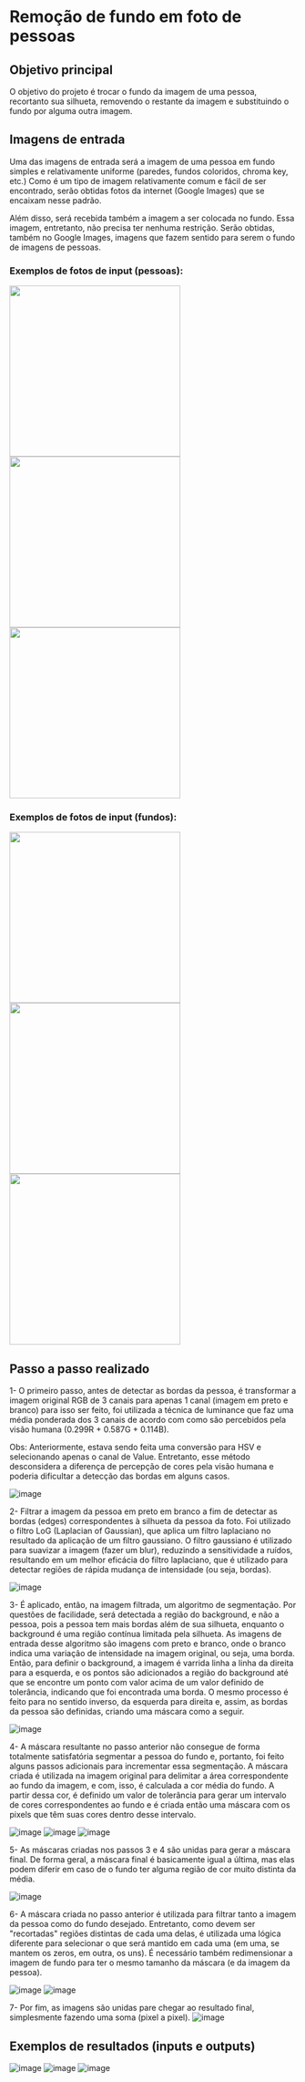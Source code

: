 # Remoção de fundo em foto de pessoas

## Objetivo principal

O objetivo do projeto é trocar o fundo da imagem de uma pessoa, recortanto sua silhueta, removendo o restante da imagem e substituindo o fundo por alguma outra imagem.

## Imagens de entrada
Uma das imagens de entrada será a imagem de uma pessoa em fundo simples e relativamente uniforme (paredes, fundos coloridos, chroma key, etc.) Como é um tipo de imagem relativamente comum e fácil de ser encontrado, serão obtidas fotos da internet (Google Images) que se encaixam nesse padrão.

Além disso, será recebida também a imagem a ser colocada no fundo. Essa imagem, entretanto, não precisa ter nenhuma restrição. Serão obtidas, também no Google Images, imagens que fazem sentido para serem o fundo de imagens de pessoas.

### Exemplos de fotos de input (pessoas):

<img src="https://veja.abril.com.br/wp-content/uploads/2018/05/modelo-branca-oculos-20170723-001.jpg" width=300>
<img src="https://user-images.githubusercontent.com/26654694/123514987-127e2100-d66c-11eb-8a3c-f00d3e753292.jpg" width=300>
<img src="https://i.pinimg.com/736x/45/8d/d4/458dd4483c1a91323f1c226fd3031f08.jpg" width=300>

### Exemplos de fotos de input (fundos):

<img src="https://super.abril.com.br/wp-content/uploads/2018/04/bibliotecas.png" width=300>
<img src="https://cdn.awsli.com.br/600x450/1190/1190687/produto/44592263/595010e202.jpg" width=300>
<img src="https://diariodonordeste.verdesmares.com.br/image/contentid/policy:1.3071527:1618093643/Praia.jpg?f=16x9&h=720&q=0.8&w=1280&$p$f$h$q$w=aa52200" width=300>

## Passo a passo realizado

1- O primeiro passo, antes de detectar as bordas da pessoa, é transformar a imagem original RGB de 3 canais para apenas 1 canal (imagem em preto e branco) para isso ser feito, foi utilizada a técnica de luminance que faz uma média ponderada dos 3 canais de acordo com como são percebidos pela visão humana (0.299R + 0.587G + 0.114B).

Obs: Anteriormente, estava sendo feita uma conversão para HSV e selecionando apenas o canal de Value. Entretanto, esse método desconsidera a diferença de percepção de cores pela visão humana e poderia dificultar a detecção das bordas em alguns casos.

![image](https://user-images.githubusercontent.com/26654694/125357296-d3bfba80-e33d-11eb-862f-a0ac8626fdfa.png)

2- Filtrar a imagem da pessoa em preto em branco a fim de detectar as bordas (edges) correspondentes à silhueta da pessoa da foto. Foi utilizado o filtro LoG (Laplacian of Gaussian), que aplica um filtro laplaciano no resultado da aplicação de um filtro gaussiano. O filtro gaussiano é utilizado para suavizar a imagem (fazer um blur), reduzindo a sensitividade a ruídos, resultando em um melhor eficácia do filtro laplaciano, que é utilizado para detectar regiões de rápida mudança de intensidade (ou seja, bordas). 

![image](https://user-images.githubusercontent.com/26654694/125357549-24cfae80-e33e-11eb-8741-4d0e0b4f7d39.png)

3- É aplicado, então, na imagem filtrada, um algoritmo de segmentação. Por questões de facilidade, será detectada a região do background, e não a pessoa, pois a pessoa tem mais bordas além de sua silhueta, enquanto o background é uma região contínua limitada pela silhueta. 
As imagens de entrada desse algoritmo são imagens com preto e branco, onde o branco indica uma variação de intensidade na imagem original, ou seja, uma borda. Então, para definir o background, a imagem é varrida linha a linha da direita para a esquerda, e os pontos são adicionados a região do background até que se encontre um ponto com valor acima de um valor definido de tolerância, indicando que foi encontrada uma borda. O mesmo processo é feito para no sentido inverso, da esquerda para direita e, assim, as bordas da pessoa são definidas, criando uma máscara como a seguir.

![image](https://user-images.githubusercontent.com/26654694/125357830-87c14580-e33e-11eb-8c14-29056e7773ca.png)

4- A máscara resultante no passo anterior não consegue de forma totalmente satisfatória segmentar a pessoa do fundo e, portanto, foi feito alguns passos adicionais para incrementar essa segmentação. A máscara criada é utilizada na imagem original para delimitar a área correspondente ao fundo da imagem, e com, isso, é calculada a cor média do fundo. A partir dessa cor, é definido um valor de tolerância para gerar um intervalo de cores correspondentes ao fundo e é criada então uma máscara com os pixels que têm suas cores dentro desse intervalo.

![image](https://user-images.githubusercontent.com/26654694/125358206-fef6d980-e33e-11eb-9321-3d4be0cbd7b9.png)
![image](https://user-images.githubusercontent.com/26654694/125358220-05855100-e33f-11eb-915f-362cd3b29008.png)
![image](https://user-images.githubusercontent.com/26654694/125358261-0f0eb900-e33f-11eb-9c67-404f4c48706d.png)

5- As máscaras criadas nos passos 3 e 4 são unidas para gerar a máscara final. De forma geral, a máscara final é basicamente igual a última, mas elas podem diferir em caso de o fundo ter alguma região de cor muito distinta da média.

![image](https://user-images.githubusercontent.com/26654694/125358789-c3104400-e33f-11eb-8fbd-4a32bd90f1b4.png)

6- A máscara criada no passo anterior é utilizada para filtrar tanto a imagem da pessoa como do fundo desejado. Entretanto, como devem ser "recortadas" regiões distintas de cada uma delas, é utilizada uma lógica diferente para selecionar o que será mantido em cada uma (em uma, se mantem os zeros, em outra, os uns). É necessário também redimensionar a imagem de fundo para ter o mesmo tamanho da máscara (e da imagem da pessoa). 

![image](https://user-images.githubusercontent.com/26654694/125358825-cefc0600-e33f-11eb-9e50-7223f9f7c5a8.png)
![image](https://user-images.githubusercontent.com/26654694/125358912-ee932e80-e33f-11eb-9f43-f55f41548430.png)

7- Por fim, as imagens são unidas pare chegar ao resultado final, simplesmente fazendo uma soma (pixel a pixel).
![image](https://user-images.githubusercontent.com/26654694/125358843-d6231400-e33f-11eb-8278-df61cb5e5d70.png)


## Exemplos de resultados (inputs e outputs)

![image](https://user-images.githubusercontent.com/26654694/125359156-4467d680-e340-11eb-9c65-e472774a5696.png)
![image](https://user-images.githubusercontent.com/26654694/125359169-4a5db780-e340-11eb-94f8-5eb1bcc733fa.png)
![image](https://user-images.githubusercontent.com/26654694/125359193-521d5c00-e340-11eb-940f-a00ec1de6b98.png)
